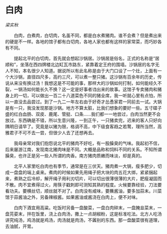 # 白肉

*梁实秋*

　　白肉，白煮肉，白切肉，名虽不同，都是白水煮猪肉。谁不会煮？但是煮出来的硬是不一样。各地的馆子都有白切肉，各地人家也都有这样的家常菜，而巧妙各有不同。

　　提起北平的白切肉，首先就会想起沙锅居。沙锅居是俗名，正式的名称是“居顺和”，坐落在西四牌楼北边缸瓦市路东，紧靠着定王府的围墙。沙锅居的名字无人不知，本名很少人知道。据说所以有此名称是由于大门口设了一个灶，上面有一个大沙锅，直径四尺多，高约三尺，可以煮一整只猪。这沙锅有百余年的历史，传说从来没有换过汤！我想这是不可能的事，那样大的沙锅如何打制，如何能经久不裂，一锅汤如何能长久不换？这一定是好事者诌出来的故事。这馆子专卖猪肉和猪身上的一切，可以做出一百二十八道菜色不同的猪全席，我一听就心里有点怕，所以一直没去品尝过。到了一九二一年左右由于好奇才怂恿家君一同前去一试。大锅是有一只，我没发现那是沙锅。地方不算太脏，比我们想象的要好一些。五寸碟子盛的红白血肠、双皮、鹿尾、管挺、口条……我们都一一地尝过，白肉当然更不会放过。东西确是不错，所以生意兴隆，一到正午，一只猪卖完，迟来的客人只好向隅明日请早了。究竟是以猪为限，格调不高，中下级食客趋之若鹜，理所当然，高雅君子不可不去一尝，但很少人去了还想再去。

　　我母亲常对我们抱怨说北平的猪肉不好吃，有一股臊臭的气味。我起初不信，后来屡游江南，发现南北猪肉味是不同。大概是品称和饲料不同的关系。不知所谓臊臭，也许正是另一些人所谓的肉香。南方猪肉质嫩而味淡，却是真的。

　　北平人家里吃白肉也有季节，通常是在三伏天。猪肉煮一大锅，瘦多肥少，切成一盘盘的端上桌来。煮肉的时候如果先用绳子把大块的肉五花大绑，紧紧捆起来，煮熟之后冷却，解开绳子用利刃切片，可以切出很薄很薄的大片，肥瘦凝固而不散。肉不宜煮得过火，用筷子戳刺即可测知其熟的程度。火候要靠经验，刀法要看功夫。要横丝切，顺丝就不对了。白肉没有咸味，要蘸酱油，要多加蒜末。川菜馆于蒜酱油之外，另备辣椒酱。如果酱油或酱浇在白肉上，便不对味。

　　白肉下酒宜用高粱。吃饭时另备一盘酸菜，一盘白肉碎末，一盘腌韭菜末，一盘芫荽末，拌在饭里，浇上白肉汤，撒上一点胡椒粉，这是标准吃法。北方人吃汤讲究纯汤，鸡汤就是鸡汤，肉汤就是肉汤，不羼别的东西。那一盘酸菜很有道理，去油腻，开胃。